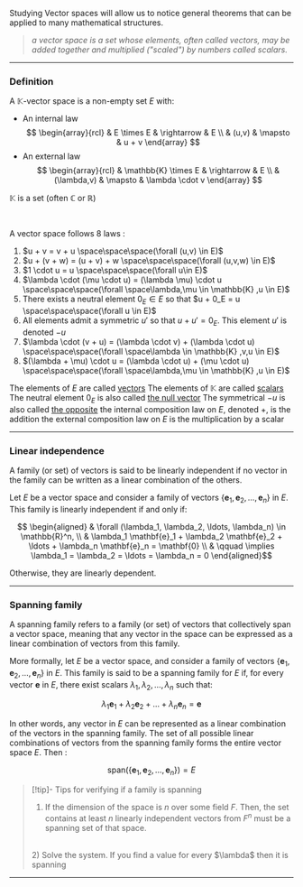 

Studying Vector spaces will allow us to notice general theorems that can be applied to many mathematical structures.

> _a vector space is a set whose elements, often called vectors, may be added together and multiplied ("scaled") by numbers called scalars._

---
### Definition

A $\mathbb{K}$-vector space is a non-empty set $E$ with:
- An internal law
$$
\begin{array}{rcl} 
& E \times E & \rightarrow & E \\
& (u,v) & \mapsto & u + v
\end{array}
$$
- An external law
$$
\begin{array}{rcl} 
& \mathbb{K} \times E & \rightarrow & E \\
& (\lambda,v) & \mapsto & \lambda \cdot v
\end{array}
$$

$\mathbb{K}$ is a set (often $\mathbb{C}$ or $\mathbb{R}$)

<br>

A vector space follows 8 laws :


1. $u + v = v + u \space\space\space(\forall (u,v) \in E)$
3. $u + (v + w) = (u + v) + w \space\space\space(\forall (u,v,w) \in E)$
4. $1 \cdot u = u \space\space\space(\forall u\in E)$
5. $\lambda \cdot (\mu \cdot u) = (\lambda \mu) \cdot u \space\space\space(\forall \space\lambda,\mu \in \mathbb{K} ,u \in E)$
6. There exists a neutral element $0_E \in E$ so that $u + 0_E = u \space\space\space(\forall u \in E)$
7. All elements admit a symmetric $u'$ so that $u + u' = 0_E$. This element $u'$ is denoted $-u$
8. $\lambda \cdot (v + u) = (\lambda \cdot v) + (\lambda \cdot u) \space\space\space(\forall \space\lambda \in \mathbb{K} ,v,u \in E)$
9. $(\lambda + \mu) \cdot u = (\lambda \cdot u) + (\mu \cdot u) \space\space\space(\forall \space\lambda,\mu \in \mathbb{K} ,u \in E)$

The elements of $E$ are called <u>vectors</u>
The elements of $\mathbb{K}$ are called <u>scalars</u>
The neutral element $0_E$ is also called <u>the null vector</u>
The symmetrical $-u$ is also called <u>the opposite</u>
the internal composition law on $E$, denoted $+$, is the addition
the external composition law on $E$ is the multiplication by a scalar

---

### Linear independence

A family (or set) of vectors is said to be linearly independent if no vector in the family can be written as a linear combination of the others. 

Let $E$ be a vector space and consider a family of vectors $\{\mathbf{e}_1, \mathbf{e}_2, \ldots, \mathbf{e}_n\}$ in $E$. This family is linearly independent if and only if:

$$ \begin{aligned}
& \forall (\lambda_1, \lambda_2, \ldots, \lambda_n) \in \mathbb{R}^n, \\
& \lambda_1 \mathbf{e}_1 + \lambda_2 \mathbf{e}_2 + \ldots + \lambda_n \mathbf{e}_n = \mathbf{0} \\ 
& \qquad \implies \lambda_1 = \lambda_2 = \ldots = \lambda_n = 0
\end{aligned}$$

Otherwise, they are linearly dependent. 

---

### Spanning family

A spanning family refers to a family (or set) of vectors that collectively span a vector space, meaning that any vector in the space can be expressed as a linear combination of vectors from this family. 

More formally, let $E$ be a vector space, and consider a family of vectors $\{\mathbf{e}_1, \mathbf{e}_2, \ldots, \mathbf{e}_n\}$ in $E$. This family is said to be a spanning family for $E$ if, for every vector $\mathbf{e}$ in $E$, there exist scalars $\lambda_1, \lambda_2, \ldots, \lambda_n$ such that:

$$
\lambda_1 \mathbf{e}_1 + \lambda_2 \mathbf{e}_2 + \ldots + \lambda_n \mathbf{e}_n = \mathbf{e}$$

In other words, any vector in $E$ can be represented as a linear combination of the vectors in the spanning family. The set of all possible linear combinations of vectors from the spanning family forms the entire vector space $E$. Then :

$$ 
\text{span}(\{\mathbf{e}_1, \mathbf{e}_2, \ldots, \mathbf{e}_n\}) = E $$

>[!tip]- Tips for verifying if a family is spanning
> 1) If the dimension of the space is $n$ over some field $F$.
>	Then, the set contains at least $n$ linearly independent vectors from $F^n$ must be a spanning set of that space.
> <br>
> 2) Solve the system. If you find a value for every $\lambda$ then it is spanning

---